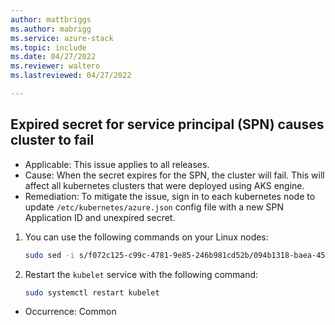 ```yaml
---
author: mattbriggs
ms.author: mabrigg
ms.service: azure-stack
ms.topic: include
ms.date: 04/27/2022
ms.reviewer: waltero
ms.lastreviewed: 04/27/2022

---
```


## Expired secret for service principal (SPN) causes cluster to fail

- Applicable: This issue applies to all releases.
- Cause: When the secret expires for the SPN, the cluster will fail. This will affect all kubernetes clusters that were deployed using AKS engine.
- Remediation: To mitigate the issue, sign in to each kubernetes node to update `/etc/kubernetes/azure.json` config file with a new SPN Application ID and unexpired secret.
1. You can use the following commands on your Linux nodes:
    ```bash  
    sudo sed -i s/f072c125-c99c-4781-9e85-246b981cd52b/094b1318-baea-4584-bf9c-4a40501ce21b/1 /etc/kubernetes/azure.json
    ```
2. Restart the `kubelet` service with the following command:
    ```bash  
    sudo systemctl restart kubelet
    ```
- Occurrence: Common
